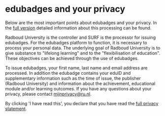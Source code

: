 # edubadges and your privacy

Below are the most important points about edubadges and your privacy. In the [full version](https://raw.githubusercontent.com/edubadges/privacy/master/radboud-universiteit/edubadges-formal-text-en.md) detailed information about this processing can be found.

Radboud University is the controller and SURF is the processor for issuing edubadges. For the edubadges platform to function, it is necessary to process your personal data. The underlying goal of Radboud University is to give substance to "lifelong learning" and to the "flexibilisation of education". These objectives can be achieved through the use of edubadges.

To issue edubadges, your first name, last name and email address are processed. In addition the edubadge contains your eduID and supplementary information such as the time of issue, the publisher (Radboud University) and information about the achievement, educational module and/or learning outcomes. If you have any questions about your privacy, please contact [mijnprivacy@ru.nl](mailto:mijnprivacy@ru.nl).

By clicking 'I have read this', you declare that you have read the [full privacy statement](https://raw.githubusercontent.com/edubadges/privacy/master/radboud-universiteit/edubadges-formal-text-en.md).